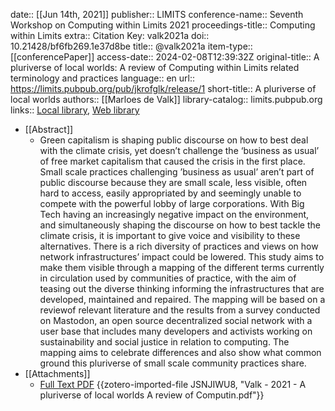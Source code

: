 date:: [[Jun 14th, 2021]]
publisher:: LIMITS
conference-name:: Seventh Workshop on Computing within Limits 2021
proceedings-title:: Computing within Limits
extra:: Citation Key: valk2021a
doi:: 10.21428/bf6fb269.1e37d8be
title:: @valk2021a
item-type:: [[conferencePaper]]
access-date:: 2024-02-08T12:39:32Z
original-title:: A pluriverse of local worlds: A review of Computing within Limits related terminology and practices
language:: en
url:: https://limits.pubpub.org/pub/jkrofglk/release/1
short-title:: A pluriverse of local worlds
authors:: [[Marloes de Valk]]
library-catalog:: limits.pubpub.org
links:: [Local library](zotero://select/groups/2386895/items/Y3IPBP6V), [Web library](https://www.zotero.org/groups/2386895/items/Y3IPBP6V)

- [[Abstract]]
	- Green capitalism is shaping public discourse on how to best deal with the climate crisis, yet doesn’t challenge the ‘business as usual’ of free market capitalism that caused the crisis in the first place. Small scale practices challenging ’business as usual’ aren’t part of public discourse because they are small scale, less visible, often hard to access, easily appropriated by and seemingly unable to compete with the powerful lobby of large corporations. With Big Tech having an increasingly negative impact on the environment, and simultaneously shaping the discourse on how to best tackle the climate crisis, it is important to give voice and visibility to these alternatives. There is a rich diversity of practices and views on how network infrastructures’ impact could be lowered. This study aims to make them visible through a mapping of the different terms currently in circulation used by communities of practice, with the aim of teasing out the diverse thinking informing the infrastructures that are developed, maintained and repaired. The mapping will be based on a reviewof relevant literature and the results from a survey conducted on Mastodon, an open source decentralized social network with a user base that includes many developers and activists working on sustainability and social justice in relation to computing. The mapping aims to celebrate differences and also show what common ground this pluriverse of small scale community practices share.
- [[Attachments]]
	- [Full Text PDF](https://limits.pubpub.org/pub/jkrofglk/download/pdf) {{zotero-imported-file JSNJIWU8, "Valk - 2021 - A pluriverse of local worlds A review of Computin.pdf"}}